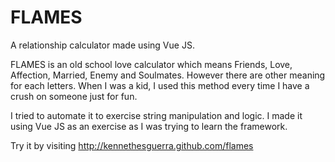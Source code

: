 # FLAMES
A relationship calculator made using Vue JS. 
<p>FLAMES is an old school love calculator which means Friends, Love, Affection, Married, Enemy and Soulmates. However there are other meaning for each letters. When I was a kid, I used this method every time I have a crush on someone just for fun. </p>

<p>I tried to automate it to exercise string manipulation and logic. I made it using Vue JS as an exercise as I was trying to learn the framework.</p>

<p>Try it by visiting <a href="http://kennethesguerra.github.io/flames">http://kennethesguerra.github.com/flames </a></p>
